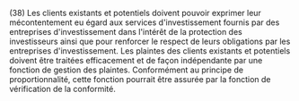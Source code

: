 (38) Les clients existants et potentiels doivent pouvoir exprimer leur mécontentement eu égard aux services d'investissement fournis par des entreprises d'investissement dans l'intérêt de la protection des investisseurs ainsi que pour renforcer le respect de leurs obligations par les entreprises d'investissement. Les plaintes des clients existants et potentiels doivent être traitées efficacement et de façon indépendante par une fonction de gestion des plaintes. Conformément au principe de proportionnalité, cette fonction pourrait être assurée par la fonction de vérification de la conformité.